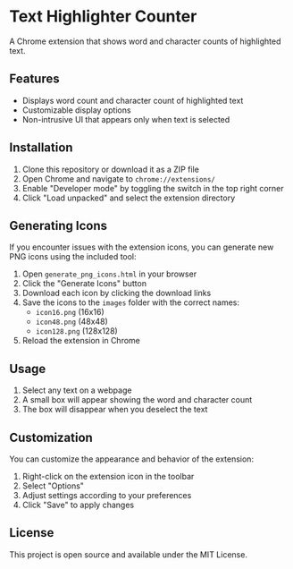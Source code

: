 # Text Highlighter Counter

A Chrome extension that shows word and character counts of highlighted text.

## Features

- Displays word count and character count of highlighted text
- Customizable display options
- Non-intrusive UI that appears only when text is selected

## Installation

1. Clone this repository or download it as a ZIP file
2. Open Chrome and navigate to `chrome://extensions/`
3. Enable "Developer mode" by toggling the switch in the top right corner
4. Click "Load unpacked" and select the extension directory

## Generating Icons

If you encounter issues with the extension icons, you can generate new PNG icons using the included tool:

1. Open `generate_png_icons.html` in your browser
2. Click the "Generate Icons" button
3. Download each icon by clicking the download links
4. Save the icons to the `images` folder with the correct names:
   - `icon16.png` (16x16)
   - `icon48.png` (48x48)
   - `icon128.png` (128x128)
5. Reload the extension in Chrome

## Usage

1. Select any text on a webpage
2. A small box will appear showing the word and character count
3. The box will disappear when you deselect the text

## Customization

You can customize the appearance and behavior of the extension:

1. Right-click on the extension icon in the toolbar
2. Select "Options"
3. Adjust settings according to your preferences
4. Click "Save" to apply changes

## License

This project is open source and available under the MIT License.
